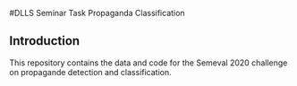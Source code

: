 #DLLS Seminar Task Propaganda Classification

## Introduction
This repository contains the data and code for the
Semeval 2020 challenge on propagande detection and classification.

